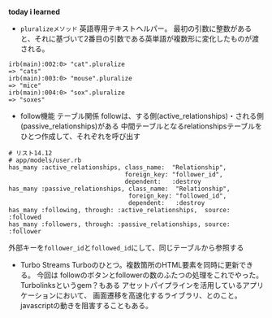 **today i learned**
- `pluralizeメソッド`
英語専用テキストヘルパー。
最初の引数に整数があると、それに基づいて2番目の引数である英単語が複数形に変化したものが渡される。
````
irb(main):002:0> "cat".pluralize
=> "cats"
irb(main):003:0> "mouse".pluralize
=> "mice"
irb(main):004:0> "sox".pluralize
=> "soxes"
````

- follow機能 テーブル関係
followは、する側(active_relationships)・される側(passive_relationships)がある
中間テーブルとなるrelationshipsテーブルをひとつ作成して、それぞれを呼び出す
```
# リスト14.12
# app/models/user.rb
has_many :active_relationships, class_name:  "Relationship",
                                foreign_key: "follower_id",
                                dependent:   :destroy
has_many :passive_relationships, class_name:  "Relationship",
                                 foreign_key: "followed_id",
                                 dependent:   :destroy
has_many :following, through: :active_relationships,  source: :followed
has_many :followers, through: :passive_relationships, source: :follower
```
外部キーを`follower_id`と`followed_id`にして、同じテーブルから参照する

- Turbo Streams
Turboのひとつ。複数箇所のHTML要素を同時に更新できる。
今回は followのボタンとfollowerの数のふたつの処理をこれでやった。
Turbolinksというgem？もある 
アセットパイプラインを活用しているアプリケーションにおいて、
画面遷移を高速化するライブラリ、とのこと。
javascriptの動きを阻害することもある。
